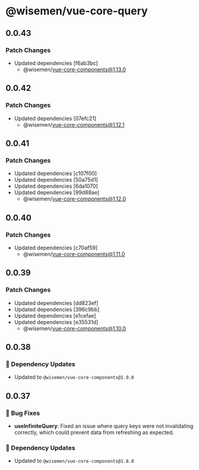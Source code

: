 # @wisemen/vue-core-query

## 0.0.43

### Patch Changes

- Updated dependencies [f6ab3bc]
  - @wisemen/vue-core-components@1.13.0

## 0.0.42

### Patch Changes

- Updated dependencies [07efc21]
  - @wisemen/vue-core-components@1.12.1

## 0.0.41

### Patch Changes

- Updated dependencies [c107f00]
- Updated dependencies [50a75d1]
- Updated dependencies [6da1070]
- Updated dependencies [99d88ae]
  - @wisemen/vue-core-components@1.12.0

## 0.0.40

### Patch Changes

- Updated dependencies [c70af59]
  - @wisemen/vue-core-components@1.11.0

## 0.0.39

### Patch Changes

- Updated dependencies [dd823ef]
- Updated dependencies [396c9bb]
- Updated dependencies [e1cefae]
- Updated dependencies [e35531d]
  - @wisemen/vue-core-components@1.10.0

## 0.0.38

### 🔗 Dependency Updates

- Updated to `@wisemen/vue-core-components@1.9.0`

## 0.0.37

### 🐞 Bug Fixes

- **useInfiniteQuery**: Fixed an issue where query keys were not invalidating correctly, which could prevent data from refreshing as expected.

### 🔗 Dependency Updates

- Updated to `@wisemen/vue-core-components@1.8.0`
